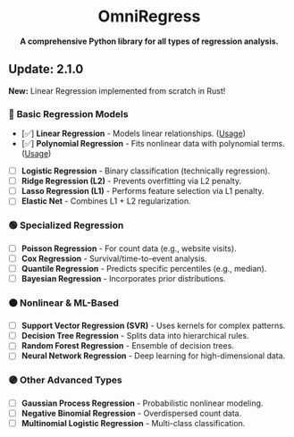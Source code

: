<h1 align="center">OmniRegress</h1>
<p align="center"><b>A comprehensive Python library for all types of regression analysis.</b></p>

## Update: 2.1.0

**New:** Linear Regression implemented from scratch in Rust!

### 🔵 **Basic Regression Models**  
- [✅] **Linear Regression** - Models linear relationships.  ([Usage](docs/Usage/LinearRegression.md))
- [✅] **Polynomial Regression** - Fits nonlinear data with polynomial terms.  ([Usage](docs/Usage/PolynomialRegression.md))
- [ ] **Logistic Regression** - Binary classification (technically regression).  
- [ ] **Ridge Regression (L2)** - Prevents overfitting via L2 penalty.  
- [ ] **Lasso Regression (L1)** - Performs feature selection via L1 penalty.  
- [ ] **Elastic Net** - Combines L1 + L2 regularization.  

### 🟢 **Specialized Regression**  
- [ ] **Poisson Regression** - For count data (e.g., website visits).  
- [ ] **Cox Regression** - Survival/time-to-event analysis.  
- [ ] **Quantile Regression** - Predicts specific percentiles (e.g., median).  
- [ ] **Bayesian Regression** - Incorporates prior distributions.  

### 🟠 **Nonlinear & ML-Based**  
- [ ] **Support Vector Regression (SVR)** - Uses kernels for complex patterns.  
- [ ] **Decision Tree Regression** - Splits data into hierarchical rules.  
- [ ] **Random Forest Regression** - Ensemble of decision trees.  
- [ ] **Neural Network Regression** - Deep learning for high-dimensional data.  

### 🟣 **Other Advanced Types**  
- [ ] **Gaussian Process Regression** - Probabilistic nonlinear modeling.  
- [ ] **Negative Binomial Regression** - Overdispersed count data.  
- [ ] **Multinomial Logistic Regression** - Multi-class classification.  
